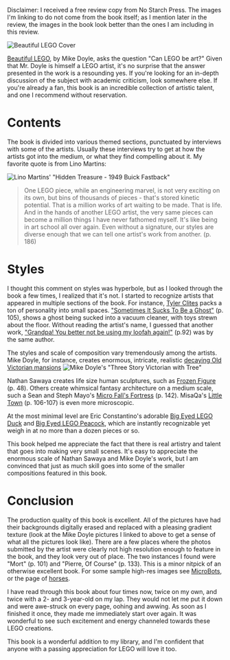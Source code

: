 Disclaimer: I received a free review copy from No Starch Press. The images I'm linking to do not come from the book itself; as I mention later in the review, the images in the book look better than the ones I am including in this review.

![Beautiful LEGO Cover][]

[Beautiful LEGO][], by Mike Doyle, asks the question "Can LEGO be art?" Given that Mr. Doyle is himself a LEGO artist, it's no surprise that the answer presented in the work is a resounding yes. If you're looking for an in-depth discussion of the subject with academic criticism, look somewhere else. If you're already a fan, this book is an incredible collection of artistic talent, and one I recommend without reservation.

# Contents
The book is divided into various themed sections, punctuated by interviews with some of the artists. Usually these interviews try to get at how the artists got into the medium, or what they find compelling about it. My favorite quote is from Lino Martins:

![Lino Martins' "Hidden Treasure - 1949 Buick Fastback"](http://www.inmygarage.com/wordpress/wp-content/uploads/2011/04/brickwork_lego-cars_lino-martins_07.jpg)

>One LEGO piece, while an engineering marvel, is not very exciting on its own, but bins of thousands of pieces - that's stored kinetic potential. That is a million works of art waiting to be made. That is life. And in the hands of another LEGO artist, the very same pieces can become a million things I have never fathomed myself. It's like being in art school all over again. Even without a signature, our styles are diverse enough that we can tell one artist's work from another. (p. 186)

# Styles
I thought this comment on styles was hyperbole, but as I looked through the book a few times, I realized that it's not. I started to recognize artists that appeared in multiple sections of the book. For instance, [Tyler Clites][] packs a ton of personality into small spaces. ["Sometimes It Sucks To Be a Ghost"][] (p. 105), shows a ghost being sucked into a vacuum cleaner, with toys strewn about the floor. Without reading the artist's name, I guessed that another work, ["Grandpa! You better not be using my loofah again!"][]  (p.92) was by the same author.

The styles and scale of composition vary tremendously among the artists. Mike Doyle, for instance, creates enormous, intricate, realistic [decaying Old Victorian mansions][]
![Mike Doyle's "Three Story Victorian with Tree"][]

Nathan Sawaya creates life size human sculptures, such as [Frozen Figure][] (p. 48). Others create whimsical fantasy architecture on a medium scale, such a Sean and Steph Mayo's [Micro Fall's Fortress][] (p. 142). MisaQa's [Little Town][] (p. 106-107) is even more microscopic.

At the most minimal level are Eric Constantino's adorable [Big Eyed LEGO Duck][] and [Big Eyed LEGO Peacock][], which are instantly recognizable yet weigh in at no more than a dozen pieces or so.

This book helped me appreciate the fact that there is real artistry and talent that goes into making very small scenes. It's easy to appreciate the enormous scale of Nathan Sawaya and Mike Doyle's work, but I am convinced that just as much skill goes into some of the smaller compositions featured in this book.

# Conclusion
The production quality of this book is excellent. All of the pictures have had their backgrounds digitally erased and replaced with a pleasing gradient texture (look at the Mike Doyle pictures I linked to above to get a sense of what all the pictures look like). There are a few places where the photos submitted by the artist were clearly not high resolution enough to feature in the book, and they look very out of place. The two instances I found were "Mort" (p. 101) and "Pierre, Of Course" (p. 133). This is a minor nitpick of an otherwise excellent book. For some sample high-res images see [MicroBots][], or the page of [horses][].

I have read through this book about four times now, twice on my own, and twice with a 2- and 3-year-old on my lap. They would not let me put it down and were awe-struck on every page, oohing and awwing. As soon as I finished it once, they made me immediately start over again. It was wonderful to see such excitement and energy channeled towards these LEGO creations. 

This book is a wonderful addition to my library, and I'm confident that anyone with a passing appreciation for LEGO will love it too.

[Beautiful LEGO cover]:http://www.nostarch.com/sites/default/files/imagecache/product_full/beautifullego_cover2_web.png
[Beautiful LEGO]:http://www.nostarch.com/beautifullego
[Tyler Clites]:https://www.facebook.com/pages/Tyler-Clites-Brick-Artist/390522584363387
["Sometimes It Sucks To Be a Ghost"]:http://www.flickr.com/photos/legohaulic/7007479141
["Grandpa! You better not be using my loofah again!"]:http://www.flickr.com/photos/legohaulic/6785928302/
[decaying Old Victorian mansions]:http://mikedoylesnap.blogspot.com/2011/01/three-story-victorian-with-tree.html
[Mike Doyle's "Three Story Victorian with Tree"]:http://1.bp.blogspot.com/_zBQEkhxV-7c/TUIceUUaP_I/AAAAAAAAByM/m7IA3j26018/s640/THREE+STORY_sm_blog.jpg
[Frozen Figure]:http://brickartist.com/gallery/frozen-figure/?ref=recent
[Micro Fall's Fortress]:http://www.flickr.com/photos/legocy/5932474074/
[Little Town]:http://www.flickr.com/photos/misaqa/4231091129/in/photostream/
[Big Eyed LEGO Duck]:http://www.flickr.com/photos/24713250@N06/4936505066/
[Big Eyed LEGO Peacock]:http://www.flickr.com/photos/24713250@N06/5442922788/
[MicroBots]:http://www.nostarch.com/images/BLEGO_230-231_web.jpg
[horses]:http://www.nostarch.com/images/BLEGO_082-083_web.jpg